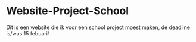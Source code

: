 # Website-Project-School
Dit is een website die ik voor een school project moest maken, de deadline is/was 15 febuari!
